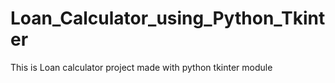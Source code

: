 # Loan_Calculator_using_Python_Tkinter
This is Loan calculator project made with python tkinter module
